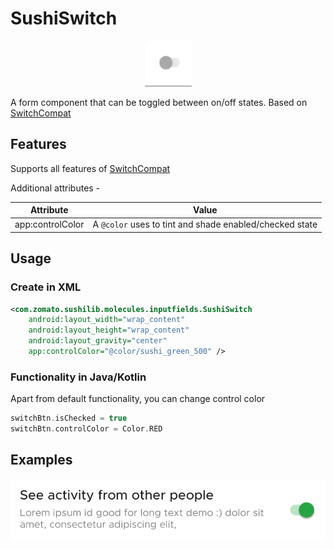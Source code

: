 # SushiSwitch

<p align="center">
<img width="75" src="../../img/compoundbtn/switchtoggle.gif">
</p>

A form component that can be toggled between on/off states. Based on [SwitchCompat](https://developer.android.com/reference/android/support/v7/widget/SwitchCompat)

## Features

Supports all features of [SwitchCompat](https://developer.android.com/reference/android/support/v7/widget/SwitchCompat)

Additional attributes -

| Attribute        | Value                                                   |
| ---------------- | ------------------------------------------------------- |
| app:controlColor | A `@color` uses to tint and shade enabled/checked state |

## Usage

### Create in XML

```xml
<com.zomato.sushilib.molecules.inputfields.SushiSwitch
    android:layout_width="wrap_content"
    android:layout_height="wrap_content"
    android:layout_gravity="center"
    app:controlColor="@color/sushi_green_500" />
```

### Functionality in Java/Kotlin

Apart from default functionality, you can change control color

```kotlin
switchBtn.isChecked = true
switchBtn.controlColor = Color.RED
```

## Examples

![switch on](../../img/compoundbtn/switch-on.png)
